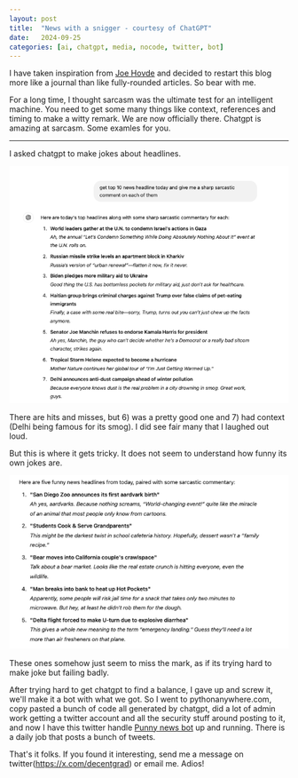 ```yaml
---
layout: post
title:  "News with a snigger - courtesy of ChatGPT"
date:   2024-09-25 
categories: [ai, chatgpt, media, nocode, twitter, bot]
---
```


I have taken inspiration from [Joe Hovde](https://www.residualthoughts.com/about/) and decided to restart this blog more like a journal than like fully-rounded articles. So bear with me.

For a long time, I thought sarcasm was the ultimate test for an intelligent machine. You need to get some many things like context, references and timing to make a witty remark. We are now officially there. Chatgpt is amazing at sarcasm. Some examles for you.
<!--more-->

---
I asked chatgpt to make jokes about headlines.

![chatgpt jokes](/assets/chatgpt-jokes.png)

There are hits and misses, but 6) was a pretty good one and 7) had context (Delhi being famous for its smog). I did see fair many that I laughed out loud.

But this is where it gets tricky. It does not seem to understand how funny its own jokes are. 

![chatgpt jokes funny](/assets/funny-chatgpt.png)

These ones somehow just seem to miss the mark, as if its trying hard to make joke but failing badly.

After trying hard to get chatgpt to find a balance, I gave up and screw it, we'll make it a bot with what we got. So I went to pythonanywhere.com, copy pasted a bunch of code all generated by chatgpt, did a lot of admin work getting a twitter account and all the security stuff around posting to it, and now I have this twitter handle [Punny news bot](https://x.com/punnybotme) up and running. There is a daily job that posts a bunch of tweets.

That's it folks. If you found it interesting, send me a message on twitter(https://x.com/decentgrad) or email me.
Adios!
